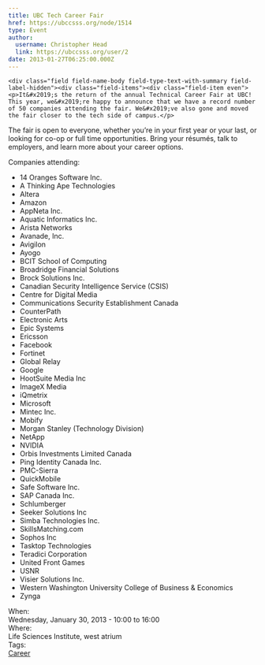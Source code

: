 ```yaml
---
title: UBC Tech Career Fair 
href: https://ubccsss.org/node/1514
type: Event
author:
  username: Christopher Head
  link: https://ubccsss.org/user/2
date: 2013-01-27T06:25:00.000Z
---
```



    <div class="field field-name-body field-type-text-with-summary field-label-hidden"><div class="field-items"><div class="field-item even"><p>It&#x2019;s the return of the annual Technical Career Fair at UBC! This year, we&#x2019;re happy to announce that we have a record number of 50 companies attending the fair. We&#x2019;ve also gone and moved the fair closer to the tech side of campus.</p>
<p>The fair is open to everyone, whether you&#x2019;re in your first year or your last, or looking for co-op or full time opportunities. Bring your r&#xE9;sum&#xE9;s, talk to employers, and learn more about your career options.</p>
<p>Companies attending:</p>
<ul>
<li>14 Oranges Software Inc.</li>
<li>A Thinking Ape Technologies</li>
<li>Altera</li>
<li>Amazon</li>
<li>AppNeta Inc.</li>
<li>Aquatic Informatics Inc.</li>
<li>Arista Networks</li>
<li>Avanade, Inc.</li>
<li>Avigilon</li>
<li>Ayogo</li>
<li>BCIT School of Computing</li>
<li>Broadridge Financial Solutions</li>
<li>Brock Solutions Inc.</li>
<li>Canadian Security Intelligence Service (CSIS)</li>
<li>Centre for Digital Media</li>
<li>Communications Security Establishment Canada</li>
<li>CounterPath</li>
<li>Electronic Arts</li>
<li>Epic Systems</li>
<li>Ericsson</li>
<li>Facebook</li>
<li>Fortinet</li>
<li>Global Relay</li>
<li>Google</li>
<li>HootSuite Media Inc</li>
<li>ImageX Media</li>
<li>iQmetrix</li>
<li>Microsoft</li>
<li>Mintec Inc.</li>
<li>Mobify</li>
<li>Morgan Stanley (Technology Division)</li>
<li>NetApp</li>
<li>NVIDIA</li>
<li>Orbis Investments Limited Canada</li>
<li>Ping Identity Canada Inc.</li>
<li>PMC-Sierra</li>
<li>QuickMobile</li>
<li>Safe Software Inc.</li>
<li>SAP Canada Inc.</li>
<li>Schlumberger</li>
<li>Seeker Solutions Inc</li>
<li>Simba Technologies Inc.</li>
<li>SkillsMatching.com</li>
<li>Sophos Inc</li>
<li>Tasktop Technologies</li>
<li>Teradici Corporation</li>
<li>United Front Games</li>
<li>USNR</li>
<li>Visier Solutions Inc.</li>
<li>Western Washington University College of Business &amp; Economics</li>
<li>Zynga</li>
</ul>
</div></div></div><div class="field field-name-field-dates field-type-datetime field-label-above"><div class="field-label">When:&#xA0;</div><div class="field-items"><div class="field-item even"><span class="date-display-single">Wednesday, January 30, 2013 - <span class="date-display-range"><span class="date-display-start">10:00</span> to <span class="date-display-end">16:00</span></span></span></div></div></div><div class="field field-name-field-location field-type-text field-label-above"><div class="field-label">Where:&#xA0;</div><div class="field-items"><div class="field-item even">Life Sciences Institute, west atrium</div></div></div>    <footer>
    <div class="field field-name-field-tags field-type-taxonomy-term-reference field-label-above"><div class="field-label">Tags:&#xA0;</div><div class="field-items"><div class="field-item even"><a href="/career">Career</a></div></div></div>      </footer>
    